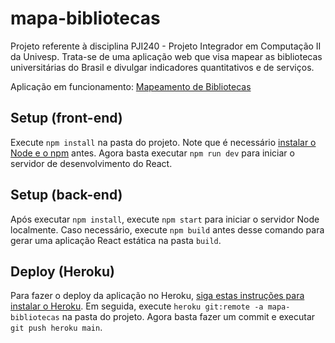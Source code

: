 # mapa-bibliotecas

Projeto referente à disciplina PJI240 - Projeto Integrador em Computação II da Univesp. Trata-se de uma aplicação web que visa mapear as bibliotecas universitárias do Brasil e divulgar indicadores quantitativos e de serviços.

Aplicação em funcionamento: [Mapeamento de Bibliotecas](https://mapa-bibliotecas.herokuapp.com/)

## Setup (front-end)

Execute `npm install` na pasta do projeto. Note que é necessário [instalar o Node e o npm](https://balta.io/blog/node-npm-instalacao-configuracao-e-primeiros-passos) antes. Agora basta executar `npm run dev` para iniciar o servidor de desenvolvimento do React.

## Setup (back-end)

Após executar `npm install`, execute `npm start` para iniciar o servidor Node localmente. Caso necessário, execute `npm build` antes desse comando para gerar uma aplicação React estática na pasta `build`.

## Deploy (Heroku)

Para fazer o deploy da aplicação no Heroku, [siga estas instruções para instalar o Heroku](https://devcenter.heroku.com/articles/heroku-cli). Em seguida, execute `heroku git:remote -a mapa-bibliotecas` na pasta do projeto. Agora basta fazer um commit e executar `git push heroku main`.
